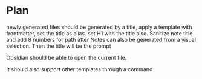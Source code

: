 # Plan

newly generated files should be generated by a title, apply a template with frontmatter, set the title as alias. set H1 with the title also. Sanitize note title and add 8 numbers for path after
Notes can also be generated from a visual selection. Then the title will be the prompt

Obsidian should be able to open the current file.

It should also support other templates through a command
